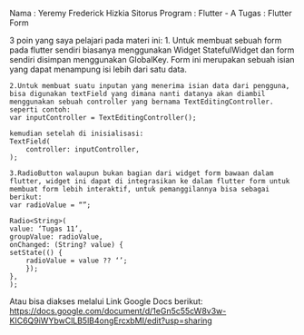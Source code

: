 Nama		: Yeremy Frederick Hizkia Sitorus
Program	    : Flutter - A 
Tugas		: Flutter Form

3 poin yang saya pelajari pada materi ini:
    1. Untuk membuat sebuah form pada flutter sendiri biasanya menggunakan Widget StatefulWidget dan form sendiri disimpan menggunakan GlobalKey<FormState>. Form ini merupakan sebuah isian yang dapat menampung isi lebih dari satu data.

    2.Untuk membuat suatu inputan yang menerima isian data dari pengguna, bisa digunakan textField yang dimana nanti datanya akan diambil menggunakan sebuah controller yang bernama TextEditingController.
    seperti contoh:
    var inputController = TextEditingController();

    kemudian setelah di inisialisasi:
    TextField(
        controller: inputController,
    );

    3.RadioButton walaupun bukan bagian dari widget form bawaan dalam flutter, widget ini dapat di integrasikan ke dalam flutter form untuk membuat form lebih interaktif, untuk pemanggilannya bisa sebagai berikut:
    var radioValue = “”;

    Radio<String>(
    value: ‘Tugas 11’, 
    groupValue: radioValue,
    onChanged: (String? value) {
    setState(() {
        radioValue = value ?? ‘’;
        });
    },
    );

Atau bisa diakses melalui Link Google Docs berikut:
https://docs.google.com/document/d/1eGn5c55cW8v3w-KIC6Q9iWYbwClLB5lB4ongErcxbMI/edit?usp=sharing

